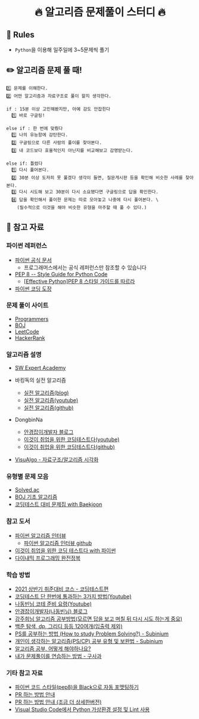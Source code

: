 <h1 align="center">
 🔥 알고리즘 문제풀이 스터디 🔥
</h1>


## 🧾 Rules
- `Python`을 이용해 일주일에 3~5문제씩 풀기



## ✏️ 알고리즘 문제 풀 때!
```
1️⃣ 문제를 이해한다.
2️⃣ 어떤 알고리즘과 자료구조로 풀이 할지 생각한다.

if : 15분 이상 고민해봤지만, 아예 감도 안잡힌다
  1️⃣ 바로 구글링!

else if : 한 번에 맞췄다
  1️⃣ 나의 유능함에 감탄한다.
  2️⃣ 구글링으로 다른 사람의 풀이를 찾아본다.
  3️⃣ 내 코드보다 효율적인지 아닌지를 비교해보고 감명받는다.

else if: 틀렸다
  1️⃣ 다시 풀어본다.
  2️⃣ 30분 이상 도저히 못 풀겠다 생각이 들면, 질문게시판 등을 확인해 비슷한 사례를 찾아본다.
  3️⃣ 다시 시도해 보고 30분이 다시 소요됐다면 구글링으로 답을 확인한다.
  4️⃣ 답을 확인해서 풀이한 문제는 따로 모아놓고 나중에 다시 풀어본다. \
    (필수적으로 이것을 해야 비슷한 유형을 마주할 때 풀 수 있다.)
```


## 📕 참고 자료
### 파이썬 레퍼런스
- [파이썬 공식 문서](https://docs.python.org/ko/3/)
	- 프로그래머스에서는 공식 레퍼런스만 참조할 수 있습니다
- [PEP 8 -- Style Guide for Python Code](https://www.python.org/dev/peps/pep-0008/)
  - [[Effective Python]PEP 8 스타일 가이드를 따르라](https://velog.io/@t1won/2.-PEP-8-%EC%8A%A4%ED%83%80%EC%9D%BC-%EA%B0%80%EC%9D%B4%EB%93%9C%EB%A5%BC-%EB%94%B0%EB%A5%B4%EB%9D%BC)
- [파이썬 코딩 도장](https://dojang.io/course/view.php?id=7)
### 문제 풀이 사이트
- [Programmers](https://programmers.co.kr/learn/challenges)
- [BOJ](https://www.acmicpc.net/)
- [LeetCode](https://leetcode.com/)
- [HackerRank](https://www.hackerrank.com/dashboard)
### 알고리즘 설명
- [SW Expert Academy](https://swexpertacademy.com/main/main.do)

- 바킹독의 실전 알고리즘
	- [실전 알고리즘(blog)](https://blog.encrypted.gg/category/%EA%B0%95%EC%A2%8C/%EC%8B%A4%EC%A0%84%20%EC%95%8C%EA%B3%A0%EB%A6%AC%EC%A6%98)
	- [실전 알고리즘(youtube)](https://www.youtube.com/watch?v=LcOIobH7ues&list=PLtqbFd2VIQv4O6D6l9HcD732hdrnYb6CY&ab_channel=BaaarkingDog)
	- [실전 알고리즘(github)](https://github.com/encrypted-def/basic-algo-lecture)

- DongbinNa
  - [안경잡이개발자 블로그](https://blog.naver.com/PostView.naver?isHttpsRedirect=true&blogId=ndb796&logNo=221226794899)
  - [이것이 취업을 위한 코딩테스트다(youtube)](https://www.youtube.com/watch?v=m-9pAwq1o3w&list=PLRx0vPvlEmdAghTr5mXQxGpHjWqSz0dgC&ab_channel=%EB%8F%99%EB%B9%88%EB%82%98)
  - [이것이 취업을 위한 코딩테스트다(github)](https://github.com/ndb796/python-for-coding-test)

- [VisuAlgo - 자료구조/알고리즘 시각화](https://visualgo.net/ko)
### 유형별 문제 모음
- [Solved.ac](https://solved.ac/)
- [BOJ 기초 알고리즘](_asset/BOJ_기초_알고리즘.png)
- [코딩테스트 대비 문제집 with Baekjoon](https://github.com/tony9402/baekjoon)


### 참고 도서
- [파이썬 알고리즘 인터뷰](http://www.kyobobook.co.kr/product/detailViewKor.laf?ejkGb=KOR&mallGb=KOR&barcode=9791189909178&orderClick=LEa&Kc=)
	- [파이썬 알고리즘 인터뷰 github](https://github.com/onlybooks/algorithm-interview)
- [이것이 취업을 위한 코딩 테스트다 with 파이썬](http://www.kyobobook.co.kr/product/detailViewKor.laf?ejkGb=KOR&mallGb=KOR&barcode=9791162243077&orderClick=LEa&Kc=)
- [다이내믹 프로그래밍 완전정복](http://www.kyobobook.co.kr/product/detailViewKor.laf?ejkGb=KOR&mallGb=KOR&barcode=9791162242063&orderClick=LEa&Kc=)

### 학습 방법
- [2021 상반기 취준대비 코스 - 코딩테스트편](https://thinline-it.tistory.com/8)
- [코딩테스트 단 한번에 통과하는 3가지 방법(Youtube)](https://www.youtube.com/watch?v=BHEVExiUFgU)
- [나동빈님 코테 준비 요령(Youtube)](https://www.youtube.com/watch?v=ukkLCl9yBvE)
- [안경잡이개발자(나동빈님) 블로그](https://m.blog.naver.com/PostView.naver?isHttpsRedirect=true&blogId=ndb796&logNo=221226794899)
- [강주희님 알고리즘 공부방법(모르면 답을 보고 며칠 뒤 다시 시도 하는게 중요)](https://medium.com/claudiajkang-life/%EC%95%8C%EA%B3%A0%EB%A6%AC%EC%A6%98-%EC%B4%88%EB%B3%B4%EC%97%90%EC%84%9C-%EB%B2%97%EC%96%B4%EB%82%98%EA%B8%B0-%EC%9C%84%ED%95%9C-%EC%97%AC%EC%A0%95-1ffb6bdfec6b)
- [백준 탐색, dp, 그리디 등등 120여개(입출력 제외)](https://log-laboratory.tistory.com/138)
- [PS를 공부하는 방법 (How to study Problem Solving?) - Subinium](https://subinium.github.io/how-to-study-problem-solving/)
- [개인이 생각하는 알고리즘(PS/CP) 공부 유형 및 보완법 - Subinium](https://subinium.github.io/PS-Study-Types-and-Complements/)
- [알고리즘 공부, 어떻게 해야하나요?](https://baactree.tistory.com/52)
- [내가 문제풀이를 연습하는 방법 - 구사과](https://koosaga.com/217)

### 기타 참고 자료
- [파이썬 코드 스타일(pep8)을 Black으로 자동 포맷팅하기](https://jonnung.dev/python/2019/11/10/python-black-uncompromising-code-formatter/)
- [PR 하는 방법 안내](https://wayhome25.github.io/git/2017/07/08/git-first-pull-request-story/)
- [PR 하는 방법 안내 (조금 더 상세한버전)](https://www.secmem.org/blog/2019/04/10/git_pr/)
- [Visual Studio Code에서 Python 가상환경 설정 및 Lint 사용](https://jhyeok.com/python-with-vscode/)